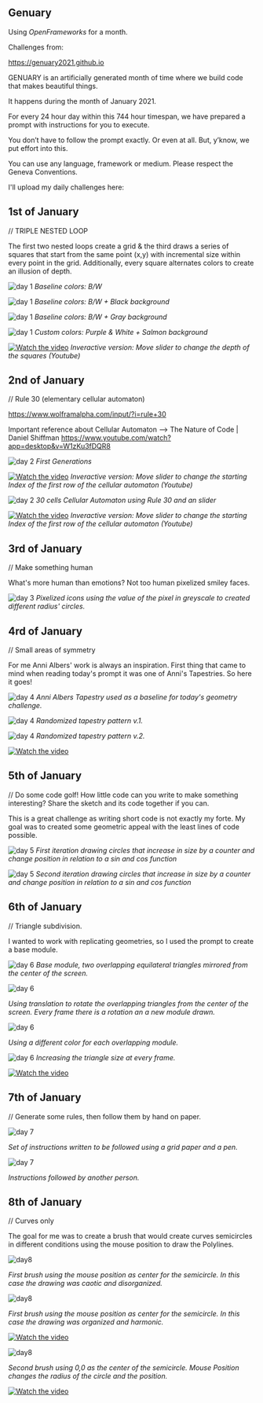 ## Genuary

Using _OpenFrameworks_ for a month.

Challenges from:

https://genuary2021.github.io

GENUARY is an artificially generated month of time where we build code that makes beautiful things.

It happens during the month of January 2021.

For every 24 hour day within this 744 hour timespan, we have prepared a prompt with instructions for you to execute.

You don’t have to follow the prompt exactly. Or even at all. But, y’know, we put effort into this.

You can use any language, framework or medium. Please respect the Geneva Conventions.


I'll upload my daily challenges here:


## 1st of January

// TRIPLE NESTED LOOP

The first two nested loops create a grid & the third draws a series of squares that start from the same point (x,y) with incremental size within every point in the grid. Additionally, every square alternates colors to create an illusion of depth.

![day 1](Jan-1/Jan-1_2.png)
_Baseline colors: B/W_

![day 1](Jan-1/Jan-1_1.png)
_Baseline colors: B/W + Black background_

![day 1](Jan-1/Jan-1_3.png)
_Baseline colors: B/W + Gray background_

![day 1](Jan-1/Jan-1_4.png)
_Custom colors: Purple & White + Salmon background_


[![Watch the video](Jan-1/Jan-1_video_ok.png)](https://youtu.be/ZnE48DMeWCQ)
_Inveractive version: Move slider to change the depth of the squares (Youtube)_


## 2nd of January

// Rule 30 (elementary cellular automaton)

https://www.wolframalpha.com/input/?i=rule+30

Important reference about Cellular Automaton --> The Nature of Code | Daniel Shiffman
https://www.youtube.com/watch?app=desktop&v=W1zKu3fDQR8

![day 2](Jan-2/Jan-2_1.png)
_First Generations_


[![Watch the video](Jan-2/Jan-2_video.png)](https://youtu.be/wTU4K_uB5qs)
_Inveractive version: Move slider to change the starting Index of the first row of the cellular automaton (Youtube)_

![day 2](Jan-2/Jan-2_2.png)
_30 cells Cellular Automaton using Rule 30 and an slider_


[![Watch the video](Jan-2/Jan-2_video_2.png)](https://youtu.be/YpYyDdHiOjY)
_Inveractive version: Move slider to change the starting Index of the first row of the cellular automaton (Youtube)_

## 3rd of January

// Make something human

What's more human than emotions? Not too human pixelized smiley faces.

![day 3](Jan-3/Jan-3_1.png)
_Pixelized icons using the value of the pixel in greyscale to created different radius' circles._


## 4rd of January

// Small areas of symmetry

For me Anni Albers' work is always an inspiration. First thing that came to mind when reading today's prompt it was one of Anni's Tapestries. So here it goes!

![day 4](Jan-4/Jan-4_OG.png)
_Anni Albers Tapestry used as a baseline for today's geometry challenge._

![day 4](Jan-4/Jan-4_1.png)
_Randomized tapestry pattern v.1._

![day 4](Jan-4/Jan-4_2.png)
_Randomized tapestry pattern v.2._


[![Watch the video](Jan-4/Jan-4_video.png)](https://youtu.be/fRmgbaeAI8k)


## 5th of January

// Do some code golf! How little code can you write to make something interesting? Share the sketch and its code together if you can.

This is a great challenge as writing short code is not exactly my forte. My goal was to created some geometric appeal with the least lines of code possible. 

![day 5](Jan-5/Jan-5_1.png)
_First iteration drawing circles that increase in size by a counter and change position in relation to a sin and cos function_

![day 5](Jan-5/Jan-5_2.png)
_Second iteration drawing circles that increase in size by a counter and change position in relation to a sin and cos function_

## 6th of January

// Triangle subdivision.

I wanted to work with replicating geometries, so I used the prompt to create a base module.

![day 6](Jan-6/Jan-6_1.png)
_Base module, two overlapping equilateral triangles mirrored from the center of the screen._

![day 6](Jan-6/Jan-6_2.png)

_Using translation to rotate the overlapping triangles from the center of the screen. Every frame there is a rotation an a new module drawn._

![day 6](Jan-6/Jan-6_3.png)

_Using a different color for each overlapping module._

![day 6](Jan-6/Jan-6_4.png)
_Increasing the triangle size at every frame._

[![Watch the video](Jan-6/Jan-6_video.png)](https://youtu.be/652OmfGpg_A)

## 7th of January

// Generate some rules, then follow them by hand on paper.

![day 7](Jan-7/Jan-7_1.jpg)

_Set of instructions written to be followed using a grid paper and a pen._

![day 7](Jan-7/Jan-7_2.jpg)

_Instructions followed by another person._


## 8th of January

// Curves only

The goal for me was to create a brush that would create curves semicircles in different conditions using the mouse position to draw the Polylines.


![day8](Jan-8/Jan-8_1.png)

_First brush using the mouse position as center for the semicircle. In this case the drawing was caotic and disorganized._

![day8](Jan-8/Jan-8_2.png)

_First brush using the mouse position as center for the semicircle. In this case the drawing was organized and harmonic._

[![Watch the video](Jan-8/Jan-8_video.png)](https://youtu.be/UHkVkA-y2UM)


![day8](Jan-8/Jan-8_3.png)

_Second brush using 0,0 as the center of the semicircle. Mouse Position changes the radius of the circle and the position._

[![Watch the video](Jan-8/Jan-8_video_2.png)](https://youtu.be/NZos2ZyaXN0)







